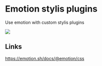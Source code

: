 # Emotion stylis plugins

Use emotion with custom stylis plugins

[
![](https://img.shields.io/endpoint?url=https://raw.githubusercontent.com/cncolder/demo/main/shields/stackblitz.json)
](https://stackblitz.com/github/cncolder/demo/tree/main/emotion-stylis-plugins)

## Links

https://emotion.sh/docs/@emotion/css
